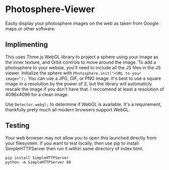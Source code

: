 # Photosphere-Viewer
Easily display your photosphere images on the web as taken from Google maps or other software.

## Implimenting
This uses Three.js WebGL library to project a sphere using your image as the inner texture, and Orbit controls to move around the image. To add a photosphere to your websie, you'll need to include all the JS files in the JS viewer. Initialize the sphere with ```Photosphere.init("<URL to your image>");```. You can use a JPG, GIF, or PNG image. It's best to use a square image in a resolution by the power of 2, but the library will automaticly rescale the image if you don't have that. I reccomend at least a resolution of 4096x4096 for a clean image.

Use ```Detector.webgl;``` to determine if WebGL is available. It's a requirement, thankfully prety much all modern browsers support WebGL.


## Testing
Your web browser may not allow you to open this launched directly from your filesystem. If you want to test locally, then use pip to install SimpleHTTPServer then run it within same directory of index.html.

```
pip install SimpleHTTPServer
python -m SimpleHTTPServer 80
```
